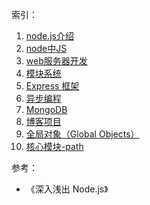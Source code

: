 索引：

1. [node.js介绍](./node.js介绍.md)
2. [node中JS](./node中JS.md)
3. [web服务器开发](./web服务器开发.md)
4. [模块系统](./模块系统.md)
5. [Express 框架](./Express框架.md)
6. [异步编程](./异步编程.md)
7. [MongoDB](./MongoDB.md)
8. [博客项目](./博客项目.md)
9. [全局对象（Global Objects）](./全局对象.md)
10. [核心模块-path](./核心模块-path.md)

参考：

* 《深入浅出 Node.js》